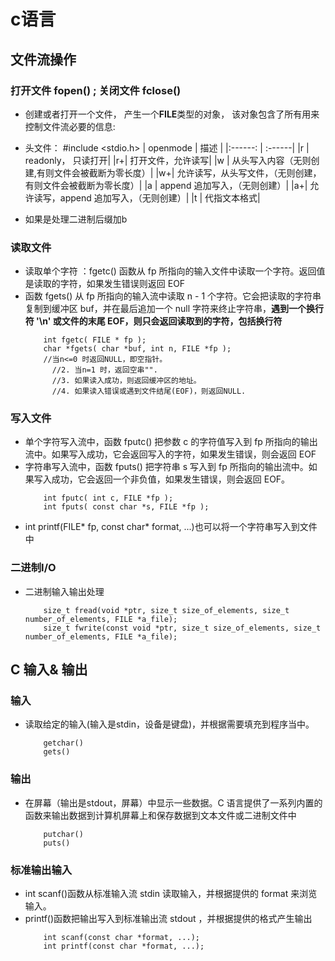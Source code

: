 # c语言
## 文件流操作
### 打开文件 fopen() ; 关闭文件 fclose() 
- 创建或者打开一个文件， 产生一个**FILE**类型的对象， 该对象包含了所有用来控制文件流必要的信息:
* 头文件： #include <stdio.h>
    | openmode | 描述 |
    |:------: | :------|
    |r | readonly， 只读打开| 
    |r+| 打开文件，允许读写|
    |w | 从头写入内容（无则创建,有则文件会被截断为零长度）|
    |w+| 允许读写，从头写文件，（无则创建，有则文件会被截断为零长度）|
    |a | append 追加写入，（无则创建）|
    |a+| 允许读写，append 追加写入，（无则创建）|
    |t | 代指文本格式|
- 如果是处理二进制后缀加b

### 读取文件
- 读取单个字符 ：fgetc() 函数从 fp 所指向的输入文件中读取一个字符。返回值是读取的字符，如果发生错误则返回 EOF
- 函数 fgets() 从 fp 所指向的输入流中读取 n - 1 个字符。它会把读取的字符串复制到缓冲区 buf，并在最后追加一个 null 字符来终止字符串，**遇到一个换行符 '\n' 或文件的末尾 EOF，则只会返回读取到的字符，包括换行符**
    ``` 
        int fgetc( FILE * fp );
        char *fgets( char *buf, int n, FILE *fp );
        //当n<=0 时返回NULL，即空指针。
          //2. 当n=1 时，返回空串"".
          //3. 如果读入成功，则返回缓冲区的地址。
          //4. 如果读入错误或遇到文件结尾(EOF)，则返回NULL.
    ``` 
### 写入文件
- 单个字符写入流中，函数 fputc() 把参数 c 的字符值写入到 fp 所指向的输出流中。如果写入成功，它会返回写入的字符，如果发生错误，则会返回 EOF
- 字符串写入流中，函数 fputs() 把字符串 s 写入到 fp 所指向的输出流中。如果写入成功，它会返回一个非负值，如果发生错误，则会返回 EOF。
    ```
        int fputc( int c, FILE *fp );
        int fputs( const char *s, FILE *fp );
    ```
- int printf(FILE* fp, const char* format, ...)也可以将一个字符串写入到文件中
### 二进制I/O 
* 二进制输入输出处理
    ```
        size_t fread(void *ptr, size_t size_of_elements, size_t number_of_elements, FILE *a_file);
        size_t fwrite(const void *ptr, size_t size_of_elements, size_t number_of_elements, FILE *a_file);
    ```


## C 输入& 输出
###  输入
* 读取给定的输入(输入是stdin，设备是键盘)，并根据需要填充到程序当中。
    ```
        getchar() 
        gets() 
    ```

### 输出
* 在屏幕（输出是stdout，屏幕）中显示一些数据。C 语言提供了一系列内置的函数来输出数据到计算机屏幕上和保存数据到文本文件或二进制文件中
    ```
        putchar()
        puts() 
    ```
### 标准输出输入
* int scanf()函数从标准输入流 stdin 读取输入，并根据提供的 format 来浏览输入。
* printf()函数把输出写入到标准输出流 stdout ，并根据提供的格式产生输出
    ```
        int scanf(const char *format, ...);
        int printf(const char *format, ...);
    ```

